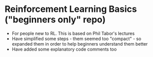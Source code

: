 # Reinforcement Learning Basics ("beginners only" repo)

- For people new to RL. This is based on Phil Tabor's lectures
- Have simplified some steps - them seemed too "compact" - so expanded them in order to help beginners understand them better 
- Have added some explanatory code comments too
